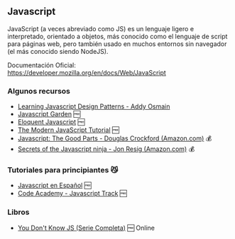 ## Javascript

JavaScript (a veces abreviado como JS) es un lenguaje ligero e interpretado,
orientado a objetos, más conocido como el lenguaje de script para páginas web,
pero también usado en muchos entornos sin navegador (el más conocido siendo NodeJS).

Documentación Oficial: https://developer.mozilla.org/en/docs/Web/JavaScript

### Algunos recursos

* [Learning Javascript Design Patterns - Addy Osmain](http://addyosmani.com/resources/essentialjsdesignpatterns/book/)
* [Javascript Garden](http://bonsaiden.github.io/JavaScript-Garden) :free:
* [Eloquent Javascript](http://eloquentjavascript.net/contents.html) :free:
* [The Modern JavaScript Tutorial](http://javascript.info) :free:
* [Javascript: The Good Parts - Douglas Crockford (Amazon.com)](http://amzn.com/0596517742) :moneybag:
* [Secrets of the Javascript ninja - Jon Resig (Amazon.com)](http://amzn.com/193398869X) :moneybag:

### Tutoriales para principiantes :smirk_cat:
* [Javascript en Español](http://librosweb.es/javascript/) :free:
* [Code Academy - Javascript Track](http://www.codecademy.com/tracks/javascript) :free:

### Libros
* [You Don't Know JS (Serie Completa)](https://github.com/getify/You-Dont-Know-JS) :free: Online

